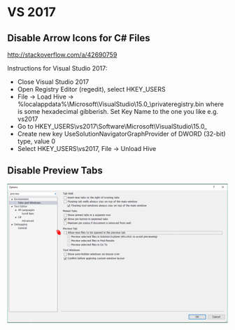 # VS 2017

## Disable Arrow Icons for C# Files

http://stackoverflow.com/a/42690759

Instructions for Visual Studio 2017:

- Close Visual Studio 2017
- Open Registry Editor (regedit), select HKEY_USERS
- File → Load Hive → %localappdata%\Microsoft\VisualStudio\15.0_<id>\privateregistry.bin where <id> is some hexadecimal gibberish. Set Key Name to the one you like e.g. vs2017
- Go to HKEY_USERS\vs2017\Software\Microsoft\VisualStudio\15.0_<id>
- Create new key UseSolutionNavigatorGraphProvider of DWORD (32-bit) type, value 0
- Select HKEY_USERS\vs2017, File → Unload Hive

## Disable Preview Tabs

![...](https://github.com/tobiasschulz/vs2017/blob/master/disable%20preview%20tabs.png?raw=true)
